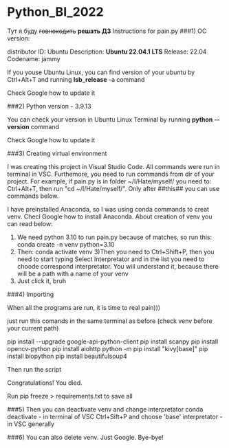 # Python_BI_2022
Тут я буду ~~говнокодить~~ **решать ДЗ**
Instructions for pain.py
###1) OC version:

distributor ID:	Ubuntu
Description:	**Ubuntu 22.04.1 LTS**
Release:	22.04
Codename:	jammy

If you youse Ubuntu Linux, you can find version of your ubuntu by Ctrl+Alt+T and running __lsb_release__ -a command

Check Google how to update it

###2) Python version - 3.9.13

You can check your version in Ubuntu Linux Terminal by running __python --version__ command

Check Google how to update it

###3) Creating virtual environment

I was creating this project in Visual Studio Code. All commands were run in terminal in VSC. Furthemore, you need to run commands from dir of your project.
For example, if pain.py is in folder ~/I/Hate/myself/ you need to: Ctrl+Alt+T, then run "cd ~/I/Hate/myself/". Only after ##this## you can use commands below.

I have preinstalled Anaconda, so I was using conda commands to creat venv. Checl Google how to install Anaconda. About creation of venv you can read below:

1) We need python 3.10 to run pain.py because of matches, so run this: conda create -n venv python=3.10
2) Then: conda activate venv
3)Then you need to Ctrl+Shift+P, then you need to start typing Select Interpretator and in the list you need to choode correspond interpretator. You wiil understand it, because there will be a path with a name of your venv
4) Just click it, bruh

###4) Importing

When all the programs are run, it is time to real pain)))

just run this comands in the same terminal as before (check venv before your current path)

pip install --upgrade google-api-python-client
pip install scanpy
pip install opencv-python
pip install aiohttp
python -m pip install "kivy[base]"
pip install biopython
pip install beautifulsoup4

Then run the script

Congratulations! You died.

Run pip freeze > requirements.txt to save all 

###5) Then you can deactivate venv and change interpretator
conda deactivate - in terminal of VSC
Ctrl+Sift+P and choose 'base' interpretator - in VSC generally

###6) You can also delete venv. Just Google.
Bye-bye!

